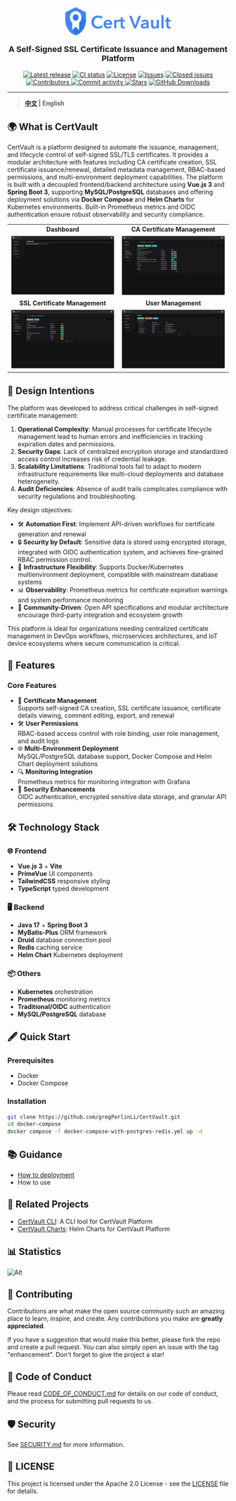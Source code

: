 <div align="center">
    <img src="docs/img/Logo.svg" width="240" alt="Logo">
    <br/>
    <p style="font-size: large"><strong>A Self-Signed SSL Certificate Issuance and Management Platform </strong></p>
    <a href="https://github.com/gregPerlinLi/CertVault/releases"><img src="https://img.shields.io/github/v/release/gregPerlinLi/CertVault" alt="Latest release" /></a>
    <a href="https://github.com/gregPerlinLi/CertVault/actions/workflows/backend-ci.yaml"><img src="https://img.shields.io/github/actions/workflow/status/gregPerlinLi/CertVault/backend-ci.yaml?branch=dev" alt="CI status" /></a>
    <a href="https://github.com/gregPerlinLi/CertVault/blob/main/LICENSE"><img src="https://img.shields.io/github/license/gregPerlinLi/CertVault" alt="License" /></a>
    <a href="https://github.com/gregPerlinLi/CertVault/issues"><img src="https://img.shields.io/github/issues/gregPerlinLi/CertVault?color=f85149" alt="Issues" /></a>
    <a href="https://github.com/gregPerlinLi/CertVault/issues?q=is%3Aissue%20state%3Aclosed"><img src="https://img.shields.io/github/issues-closed/gregPerlinLi/CertVault?color=ab7df8" alt="Closed issues" /></a>
    <a href="https://github.com/gregPerlinLi/CertVault/contributors"><img src="https://img.shields.io/github/contributors/gregPerlinLi/CertVault" alt="Contributors" /> </a>
    <a href="https://github.com/gregPerlinLi/CertVault/commits"><img src="https://img.shields.io/github/commit-activity/t/gregPerlinLi/CertVault" alt="Commit activity" /> </a>
    <a href="https://github.com/gregPerlinLi/CertVault/stargazers"><img src="https://img.shields.io/github/stars/gregPerlinLi/CertVault" alt="Stars" /></a>
    <a href="https://github.com/gregPerlinLi/CertVault/releases"><img src="https://img.shields.io/github/downloads/gregPerlinLi/CertVault/total" alt="GitHub Downloads"></a>

</div>

---

> **[中文](README_CN.md) | English**

## 🌍 What is CertVault

CertVault is a platform designed to automate the issuance, management, and lifecycle control of self-signed SSL/TLS certificates. It provides a modular architecture with features including CA certificate creation, SSL certificate issuance/renewal, detailed metadata management, RBAC-based permissions, and multi-environment deployment capabilities. The platform is built with a decoupled frontend/backend architecture using **Vue.js 3** and **Spring Boot 3**, supporting **MySQL/PostgreSQL** databases and offering deployment solutions via **Docker Compose** and **Helm Charts** for Kubernetes environments. Built-in Prometheus metrics and OIDC authentication ensure robust observability and security compliance.

<table>
  <tr>
    <td width="50%" align="center"><b>Dashboard</b></td>
    <td width="50%" align="center"><b>CA Certificate Management</b></td>
  </tr>
  <tr>
    <td><img src="docs/img/Screenshot2.png"></td>
    <td><img src="docs/img/Screenshot1.png"></td>
  </tr>
  <tr>
    <td width="50%" align="center"><b>SSL Certificate Management</b></td>
    <td width="50%" align="center"><b>User Management</b></td>
  </tr>
  <tr>
    <td><img src="docs/img/Screenshot3.png"></td>
    <td><img src="docs/img/Screenshot4.png"></td>
  </tr>
</table>

## 🎯 Design Intentions

The platform was developed to address critical challenges in self-signed certificate management:
1. **Operational Complexity**: Manual processes for certificate lifecycle management lead to human errors and inefficiencies in tracking expiration dates and permissions.
2. **Security Gaps**: Lack of centralized encryption storage and standardized access control increases risk of credential leakage.
3. **Scalability Limitations**: Traditional tools fail to adapt to modern infrastructure requirements like multi-cloud deployments and database heterogeneity.
4. **Audit Deficiencies**: Absence of audit trails complicates compliance with security regulations and troubleshooting.

Key design objectives:
- 🛠 **Automation First**: Implement API-driven workflows for certificate generation and renewal
- 🔒 **Security by Default**: Sensitive data is stored using encrypted storage, integrated with OIDC authentication system, and achieves fine-grained RBAC permission control.
- 🔄 **Infrastructure Flexibility**: Supports Docker/Kubernetes multienvironment deployment, compatible with mainstream database systems
- 📊 **Observability**: Prometheus metrics for certificate expiration warnings and system performance monitoring
- 🤝 **Community-Driven**: Open API specifications and modular architecture encourage third-party integration and ecosystem growth

This platform is ideal for organizations needing centralized certificate management in DevOps workflows, microservices architectures, and IoT device ecosystems where secure communication is critical.

## 🚀 Features

### Core Features
- 🔐 **Certificate Management**  
  Supports self-signed CA creation, SSL certificate issuance, certificate details viewing, comment editing, export, and renewal
- 🛠 **User Permissions**  
  RBAC-based access control with role binding, user role management, and audit logs
- 🌐 **Multi-Environment Deployment**  
  MySQL/PostgreSQL database support, Docker Compose and Helm Chart deployment solutions
- 🔍 **Monitoring Integration**  
  Prometheus metrics for monitoring integration with Grafana
- 🔑 **Security Enhancements**  
  OIDC authentication, encrypted sensitive data storage, and granular API permissions

## 🛠 Technology Stack

### 🌐 Frontend
- **Vue.js 3** + **Vite**
- **PrimeVue** UI components
- **TailwindCSS** responsive styling
- **TypeScript** typed development

### 🖥️ Backend
- **Java 17** + **Spring Boot 3**
- **MyBatis-Plus** ORM framework
- **Druid** database connection pool
- **Redis** caching service
- **Helm Chart** Kubernetes deployment

### 📦 Others
- **Kubernetes** orchestration
- **Prometheus** monitoring metrics
- **Traditional/OIDC** authentication
- **MySQL/PostgreSQL** database

## 🖋️ Quick Start

### Prerequisites

- Docker 
- Docker Compose

### Installation

```bash
git clone https://github.com/gregPerlinLi/CertVault.git
cd docker-compose
docker compose -f docker-compose-with-postgres-redis.yml up -d
```

## 📚 Guidance

- [How to deployment](docs/Deployment.md)
- How to use

## 🧰 Related Projects

- [CertVault CLI](https://github.com/gregPerlinLi/CertVaultCLI): A CLI tool for CertVault Platform
- [CertVault Charts](https://github.com/gregPerlinLi/certvault-charts): Helm Charts for CertVault Platform

## 📊 Statistics

<img alt="Alt" src="https://repobeats.axiom.co/api/embed/cf9bca15eb390e1b9ee9cb5564672e8bf7760618.svg" title="Repobeats analytics image"/>

## 🤝 Contributing

Contributions are what make the open source community such an amazing place to learn, inspire, and create. Any contributions you make are **greatly appreciated**.

If you have a suggestion that would make this better, please fork the repo and create a pull request. You can also simply open an issue with the tag "enhancement". Don't forget to give the project a star!

## 📄 Code of Conduct

Please read [CODE_OF_CONDUCT.md](CODE_OF_CONDUCT.md) for details on our code of conduct, and the process for submitting pull requests to us.

## 🛡️ Security

See [SECURITY.md](SECURITY.md) for more information.

## 📝 LICENSE

This project is licensed under the Apache 2.0 License - see the [LICENSE](LICENSE) file for details.
